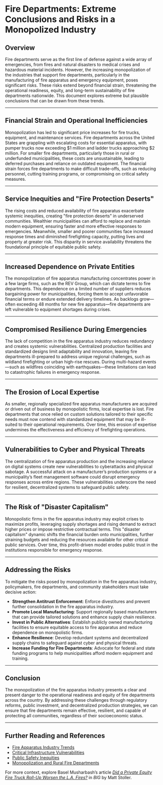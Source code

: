 # Fire Departments: Extreme Conclusions and Risks in a Monopolized Industry

## Overview

Fire departments serve as the first line of defense against a wide array of emergencies, from fires and natural disasters to medical crises and hazardous material incidents. However, the increasing monopolization of the industries that support fire departments, particularly in the manufacturing of fire apparatus and emergency equipment, poses significant risks. These risks extend beyond financial strain, threatening the operational readiness, equity, and long-term sustainability of fire departments nationwide. This document explores extreme but plausible conclusions that can be drawn from these trends.

***

## Financial Strain and Operational Inefficiencies

Monopolization has led to significant price increases for fire trucks, equipment, and maintenance services. Fire departments across the United States are grappling with escalating costs for essential apparatus, with pumper trucks now exceeding $1 million and ladder trucks approaching $2 million. For smaller fire departments, particularly those in rural or underfunded municipalities, these costs are unsustainable, leading to deferred purchases and reliance on outdated equipment. The financial strain forces fire departments to make difficult trade-offs, such as reducing personnel, cutting training programs, or compromising on critical safety measures.

***

## Service Inequities and "Fire Protection Deserts"

The rising costs and reduced availability of fire apparatus exacerbate systemic inequities, creating "fire protection deserts" in underserved communities. Wealthier municipalities can afford to replace and maintain modern equipment, ensuring faster and more effective responses to emergencies. Meanwhile, smaller and poorer communities face increased response times and diminished firefighting capacity, putting lives and property at greater risk. This disparity in service availability threatens the foundational principle of equitable public safety.

***

## Increased Dependence on Private Entities

The monopolization of fire apparatus manufacturing concentrates power in a few large firms, such as the REV Group, which can dictate terms to fire departments. This dependence on a limited number of suppliers reduces bargaining power for municipalities, forcing them to accept unfavorable financial terms or endure extended delivery timelines. As backlogs grow—often exceeding 48 months for new fire apparatus—fire departments are left vulnerable to equipment shortages during crises.

***

## Compromised Resilience During Emergencies

The lack of competition in the fire apparatus industry reduces redundancy and creates systemic vulnerabilities. Centralized production facilities and standardized designs limit adaptability and innovation, leaving fire departments ill-prepared to address unique regional challenges, such as wildland firefighting or urban high-rise rescues. During multi-hazard events—such as wildfires coinciding with earthquakes—these limitations can lead to catastrophic failures in emergency response.

***

## The Erosion of Local Expertise

As smaller, regionally specialized fire apparatus manufacturers are acquired or driven out of business by monopolistic firms, local expertise is lost. Fire departments that once relied on custom solutions tailored to their specific needs must now contend with standardized equipment that may be ill-suited to their operational requirements. Over time, this erosion of expertise undermines the effectiveness and efficiency of firefighting operations.

***

## Vulnerabilities to Cyber and Physical Threats

The centralization of fire apparatus production and the increasing reliance on digital systems create new vulnerabilities to cyberattacks and physical sabotage. A successful attack on a manufacturer’s production systems or a municipality’s fleet management software could disrupt emergency responses across entire regions. These vulnerabilities underscore the need for resilient, decentralized systems to safeguard public safety.

***

## The Risk of "Disaster Capitalism"

Monopolistic firms in the fire apparatus industry may exploit crises to maximize profits, leveraging supply shortages and rising demand to extract higher prices or impose restrictive contractual terms. This "disaster capitalism" dynamic shifts the financial burden onto municipalities, further straining budgets and reducing the resources available for other critical public services. Over time, this profit-driven model erodes public trust in the institutions responsible for emergency response.

***

## Addressing the Risks

To mitigate the risks posed by monopolization in the fire apparatus industry, policymakers, fire departments, and community stakeholders must take decisive action:

* **Strengthen Antitrust Enforcement**: Enforce divestitures and prevent further consolidation in the fire apparatus industry.
* **Promote Local Manufacturing**: Support regionally based manufacturers that can provide tailored solutions and enhance supply chain resilience.
* **Invest in Public Alternatives**: Establish publicly owned manufacturing facilities to ensure equitable access to fire apparatus and reduce dependence on monopolistic firms.
* **Enhance Resilience**: Develop redundant systems and decentralized supply chains to safeguard against cyber and physical threats.
* **Increase Funding for Fire Departments**: Advocate for federal and state funding programs to help municipalities afford modern equipment and training.

***

## Conclusion

The monopolization of the fire apparatus industry presents a clear and present danger to the operational readiness and equity of fire departments across the country. By addressing these challenges through regulatory reforms, public investment, and decentralized production strategies, we can ensure that fire departments remain effective, resilient, and capable of protecting all communities, regardless of their socioeconomic status.

***

## Further Reading and References

* [Fire Apparatus Industry Trends](fire_apparatus.md)
* [Critical Infrastructure Vulnerabilities](critical_infrastructure.md)
* [Public Safety Inequities](public_safety.md)
* [Monopolization and Rural Fire Departments](rural_communities.md)

For more context, explore Basel Musharbash’s article [_Did a Private Equity Fire Truck Roll-Up Worsen the L.A. Fires?_](https://www.thebignewsletter.com/p/did-a-private-equity-fire-truck-roll?utm_source=post-email-title\&publication_id=11524\&post_id=155466046\&utm_campaign=email-post-title\&isFreemail=true\&r=4a32tl\&triedRedirect=true\&utm_medium=email) in _BIG_ by Matt Stoller.

